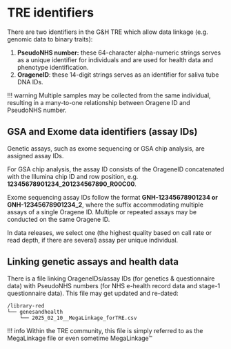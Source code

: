 # TRE identifiers

There are two identifiers in the G&H TRE which allow data linkage (e.g. genomic data to binary traits):

1. **PseudoNHS number:** these 64-character alpha-numeric strings serves as a unique identifier for individuals and are used for health data and phenotype identification.
2. **OrageneID**: these 14-digit strings serves as an identifier for saliva tube DNA IDs.

!!! warning
    Multiple samples may be collected from the same individual, resulting in a many-to-one relationship between Oragene ID and PseudoNHS number.

## GSA and Exome data identifiers (assay IDs)

Genetic assays, such as exome sequencing or GSA chip analysis, are assigned assay IDs. 

For GSA chip analysis, the assay ID consists of the OrageneID concatenated with the Illumina chip ID and row position, e.g. **12345678901234_201234567890_R00C00**.

Exome sequencing assay IDs follow the format **GNH-12345678901234 or GNH-12345678901234_2**, where the suffix accommodating multiple assays of a single Oragene ID. Multiple or repeated assays may be conducted on the same Oragene ID.

In data releases, we select one (the highest quality based on call rate or read depth, if there are several) assay per unique individual. 

## Linking genetic assays and health data

There is a file linking OrageneIDs/assay IDs (for genetics & questionnaire data) with PseudoNHS numbers (for NHS e-health record data and stage-1 questionnaire data). This file may get updated and re-dated:

```
/library-red
└── genesandhealth
    └── 2025_02_10__MegaLinkage_forTRE.csv
```

!!! info
    Within the TRE community, this file is simply referred to as the MegaLinkage file or even sometime MegaLinkage™ 
